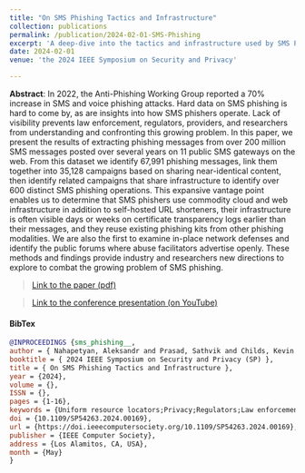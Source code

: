 ```yaml
---
title: "On SMS Phishing Tactics and Infrastructure"
collection: publications
permalink: /publication/2024-02-01-SMS-Phishing
excerpt: 'A deep-dive into the tactics and infrastructure used by SMS Phishing Operations.'
date: 2024-02-01
venue: 'the 2024 IEEE Symposium on Security and Privacy'

---
```



**Abstract**: In 2022, the Anti-Phishing Working Group reported a 70% increase in SMS and voice phishing attacks. Hard data on SMS phishing is hard to come by, as are insights into how SMS phishers operate. Lack of visibility prevents law enforcement, regulators, providers, and researchers from understanding and confronting this growing problem. In this paper, we present the results of extracting phishing messages from over 200 million SMS messages posted over several years on 11 public SMS gateways on the web. From this dataset we identify 67,991 phishing messages, link them together into 35,128 campaigns based on sharing near-identical content, then identify related campaigns that share infrastructure to identify over 600 distinct SMS phishing operations. This expansive vantage point enables us to determine that SMS phishers use commodity cloud and web infrastructure in addition to self-hosted URL shorteners, their infrastructure is often visible days or weeks on certificate transparency logs earlier than their messages, and they reuse existing phishing kits from other phishing modalities. We are also the first to examine in-place network defenses and identify the public forums where abuse facilitators advertise openly. These methods and findings provide industry and researchers new directions to explore to combat the growing problem of SMS phishing.


> [Link to the paper (pdf)](../files/sms-phishing-paper.pdf)


> [Link to the conference presentation (on YouTube)](https://www.youtube.com/watch?v=HqRstw_y1Qk)



#### BibTex

```Bibtex
@INPROCEEDINGS {sms_phishing__,
author = { Nahapetyan, Aleksandr and Prasad, Sathvik and Childs, Kevin and Oest, Adam and Ladwig, Yeganeh and Kapravelos, Alexandros and Reaves, Bradley },
booktitle = { 2024 IEEE Symposium on Security and Privacy (SP) },
title = { On SMS Phishing Tactics and Infrastructure },
year = {2024},
volume = {},
ISSN = {},
pages = {1-16},
keywords = {Uniform resource locators;Privacy;Regulators;Law enforcement;Phishing;Organizations;Logic gates},
doi = {10.1109/SP54263.2024.00169},
url = {https://doi.ieeecomputersociety.org/10.1109/SP54263.2024.00169},
publisher = {IEEE Computer Society},
address = {Los Alamitos, CA, USA},
month = {May}
}

```